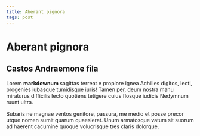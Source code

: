 ```yaml
---
title: Aberant pignora
tags: post
---
```


# Aberant pignora

## Castos Andraemone fila

Lorem **markdownum** sagittas terreat e propiore ignea Achilles digitos, lecti,
progenies iubasque tumidisque iuris! Tamen per, deum nostra manu miraturus
difficilis lecto quotiens tetigere cuius flosque iudicis Nedymnum ruunt ultra.

<!-- excerpt -->

Subaris ne magnae ventos genitore, passura, me medio et posse precor utque nomen
sumit quarum quaesierat. Unum armatosque vatum sit suorum ad haerent cacumine
quoque volucrisque tres claris dolorque.
